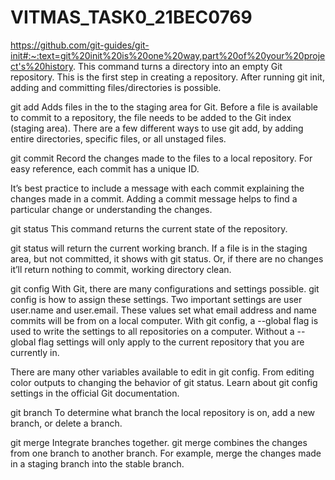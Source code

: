 # VITMAS_TASK0_21BEC0769

https://github.com/git-guides/git-init#:~:text=git%20init%20is%20one%20way,part%20of%20your%20project's%20history.
This command turns a directory into an empty Git repository. This is the first step in creating a repository. After running git init, adding and committing files/directories is possible.

git add
Adds files in the to the staging area for Git. Before a file is available to commit to a repository, the file needs to be added to the Git index (staging area). There are a few different ways to use git add, by adding entire directories, specific files, or all unstaged files.

git commit
Record the changes made to the files to a local repository. For easy reference, each commit has a unique ID.

It’s best practice to include a message with each commit explaining the changes made in a commit. Adding a commit message helps to find a particular change or understanding the changes.

git status
This command returns the current state of the repository.

git status will return the current working branch. If a file is in the staging area, but not committed, it shows with git status. Or, if there are no changes it’ll return nothing to commit, working directory clean.

git config
With Git, there are many configurations and settings possible. git config is how to assign these settings. Two important settings are user user.name and user.email. These values set what email address and name commits will be from on a local computer. With git config, a --global flag is used to write the settings to all repositories on a computer. Without a --global flag settings will only apply to the current repository that you are currently in.

There are many other variables available to edit in git config. From editing color outputs to changing the behavior of git status. Learn about git config settings in the official Git documentation.

git branch
To determine what branch the local repository is on, add a new branch, or delete a branch.

git merge
Integrate branches together. git merge combines the changes from one branch to another branch. For example, merge the changes made in a staging branch into the stable branch.
